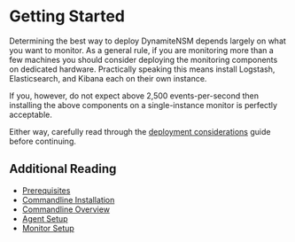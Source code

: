 # Getting Started

Determining the best way to deploy DynamiteNSM depends largely on what you want to monitor. As a general rule, if you are monitoring more than a few machines you should consider deploying the monitoring components on dedicated hardware. Practically speaking this means install Logstash, Elasticsearch, and Kibana each on their own instance.

If you, however, do not expect above 2,500 events-per-second then installing the above components on a single-instance monitor is perfectly acceptable.

Either way, carefully read through the [deployment considerations](../introduction/deployment_considerations) guide before continuing.


## Additional Reading
 - [Prerequisites](getting_started/prerequisites.md)
 - [Commandline Installation](getting_started/cmd_installation.md)
 - [Commandline Overview](getting_started/cmd_overview.md)
 - [Agent Setup](getting_started/agent_setup.md)
 - [Monitor Setup](getting_started/monitor_setup.md)